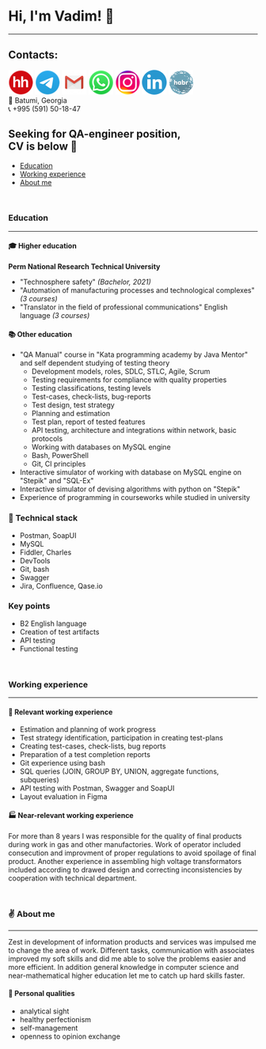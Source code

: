 
# Hi, I'm Vadim! :wave: </br>
___
## Contacts:
[<img src="https://github.com/Ordbe/ordbe/blob/main/hh-round.png?raw=true">](https://spb.hh.ru/resume/def79e23ff0b79c1470039ed1f70376c613374 "CV on hh") 
[<img src="https://github.com/Ordbe/ordbe/blob/main/tel-round.png?raw=true">](https://t.me/ordbe "Get in touch by Telegram") 
[<img src="https://github.com/Ordbe/ordbe/blob/main/gm-round.png?raw=true">](mailto:ordbetests@gmail.com "Get in touch by Gmail") 
[<img src="https://github.com/Ordbe/ordbe/blob/main/wh-round.png?raw=true">](https://wa.me/79324137713?text=Вам%20оффер! "Get in touch by Whatsapp") 
[<img src="https://github.com/Ordbe/ordbe/blob/main/inst-round.png?raw=true">](https://instagram.com/ordbe "My Instagram")
[<img src="https://github.com/Ordbe/ordbe/blob/main/linkedin-round.png?raw=true">](https://www.linkedin.com/in/ordbe "Get in touch by LinkedIn") 
[<img src="https://github.com/Ordbe/ordbe/blob/main/habr-round.png?raw=true">](https://career.habr.com/ordbe "Get in touch by Habr Career") </br>
:round_pushpin: Batumi, Georgia </br>
:telephone_receiver: +995 (591) 50-18-47 </br>

## Seeking for QA-engineer position, </br> CV is below :raised_hands: </br>
- [Education](#education)
- [Working experience](#workingexperience)
- [About me](#aboutme)

</br>

### Education<a name="education"></a>
___
#### :mortar_board: Higher education </br>
**Perm National Research Technical University**
- "Technosphere safety" *(Bachelor, 2021)*
- "Automation of manufacturing processes and technological complexes" *(3 courses)*
- "Translator in the field of professional communications" English language *(3 courses)*

#### :books: Other education </br>
- "QA Manual" course in "Kata programming academy by Java Mentor" and self dependent studying of testing theory
  - Development models, roles, SDLC, STLC, Agile, Scrum
  - Testing requirements for compliance with quality properties
  - Testing classifications, testing levels
  - Test-cases, check-lists, bug-reports
  - Test design, test strategy
  - Planning and estimation
  - Test plan, report of tested features
  - API testing, architecture and integrations within network, basic protocols
  - Working with databases on MySQL engine
  - Bash, PowerShell
  - Git, CI principles
- Interactive simulator of working with database on MySQL engine on "Stepik" and "SQL-Ex"
- Interactive simulator of devising algorithms with python on "Stepik"
- Experience of programming in courseworks while studied in university

### :wrench: Technical stack
- Postman, SoapUI
- MySQL
- Fiddler, Charles
- DevTools
- Git, bash
- Swagger
- Jira, Confluence, Qase.io

### Key points </br>
- B2 English language
- Creation of test artifacts
- API testing
- Functional testing

</br>

### Working experience<a name="workingexperience"></a>
___
#### :pushpin: Relevant working experience </br>
- Estimation and planning of work progress
- Test strategy identification, participation in creating test-plans
- Creating test-cases, check-lists, bug reports
- Preparation of a test completion reports
- Git experience using bash
- SQL queries (JOIN, GROUP BY, UNION, aggregate functions, subqueries)
- API testing with Postman, Swagger and SoapUI
- Layout evaluation in Figma

#### :factory: Near-relevant working experience </br>
For more than 8 years I was responsible for the quality of final products during work in gas and other manufactories. 
Work of operator included consecution and improvment of proper regulations to avoid spoilage of final product. Another experience in 
assembling high voltage transformators included according to drawed design and correcting inconsistencies by cooperation with
technical department.

</br>

### :v: About me<a name="aboutme"></a>
___
Zest in development of information products and services was impulsed me to change the area of work.
Different tasks, communication with associates improved my soft skills and did me able to solve the problems 
easier and more efficient. In addition general knowledge in computer science and near-mathematical higher education 
let me to catch up hard skills faster.

#### :small_orange_diamond: Personal qualities
- analytical sight
- healthy perfectionism
- self-management
- openness to opinion exchange

